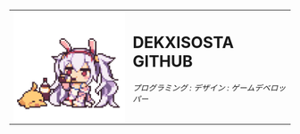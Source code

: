 <table style="border: 0; z-index=2;">
  <tr style="border: 0;"> 
    <td style="border: 0;" rowspan ="2">
        <div style="position: relative; width: 200px; height: 200px;">
            <img src="./azurlane_laffey.gif" width="200">
        </div>
    </td>
  </tr>
  <tr>
    <td style="border: 0;">
      <h1>DEKXISOSTA GITHUB</h1>
      <h6>プログラミング : デザイン : ゲームデベロッパー</h6>
    </td>
  </tr>
</table>
